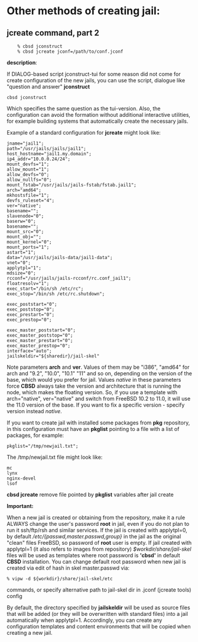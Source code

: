 # Other methods of creating jail:

## jcreate command, part 2

```
	% cbsd jconstruct
	% cbsd jcreate jconf=/path/to/conf.jconf
```

**description**:


If DIALOG-based script jconstruct-tui for some reason did not come for create configuration of the new jails, you can use the script, dialogue like "question and answer" **jconstruct**

```
cbsd jconstruct
```

Which specifies the same question as the tui-version. Also, the configuration can avoid the formation without additional interactive utilities, for example building systems that automatically create the necessary jails.

Example of a standard configuration for **jcreate** might look like:

```
jname="jail1";
path="/usr/jails/jails/jail1";
host_hostname="jail1.my.domain";
ip4_addr="10.0.0.24/24";
mount_devfs="1";
allow_mount="1";
allow_devfs="0";
allow_nullfs="0";
mount_fstab="/usr/jails/jails-fstab/fstab.jail1";
arch="amd64";
mkhostsfile="1";
devfs_ruleset="4";
ver="native";
basename="";
slavenode="0";
baserw="0";
basename="";
mount_src="0";
mount_obj="";
mount_kernel="0";
mount_ports="1";
astart="1";
data="/usr/jails/jails-data/jail1-data";
vnet="0";
applytpl="1";
mdsize="0";
rcconf="/usr/jails/jails-rcconf/rc.conf_jail1";
floatresolv="1";
exec_start="/bin/sh /etc/rc";
exec_stop="/bin/sh /etc/rc.shutdown";

exec_poststart="0";
exec_poststop="0";
exec_prestart="0";
exec_prestop="0";

exec_master_poststart="0";
exec_master_poststop="0";
exec_master_prestart="0";
exec_master_prestop="0";
interface="auto";
jailskeldir="${sharedir}/jail-skel"
```

Note parameters **arch** and **ver**. Values ​​of them may be "i386", "amd64" for arch and "9.2", "10.0", "10.1" "11" and so on, depending on the version of the base, which would you prefer for jail. Values _native_ in these parameters force **CBSD** always take the version and architecture that is running the node, which makes the floating version. So, if you use a template with arch="native", ver="native" and switch from FreeBSD 10.2 to 11.0, it will use the 11.0 version of the base. If you want to fix a specific version - specify version instead _native_.

If you want to create jail with installed some packages from **pkg** repository, in this configuration must have an **pkglist** pointing to a file with a list of packages, for example:

```
pkglist="/tmp/newjail.txt";
```

The /tmp/newjail.txt file might look like:

```
mc
lynx
nginx-devel
lsof
```

**cbsd jcreate** remove file pointed by **pkglist** variables after jail create

**Important:**

When a new jail is created or obtaining from the repository, make it a rule ALWAYS change the user's password **root** in jail, even if you do not plan to run it ssh/ftp/rsh and similar services. If the jail is created with applytpl=0, by default _/etc/{passwd,master.passwd,group}_ in the jail as the original "clean" files FreeBSD, so password of **root** user is empty. If jail created with applytpl=1 (it also refers to images from repository) _$workdir/share/jail-skel_ files will be used as templates where root password is **'cbsd'** in default **CBSD** installation. You can change default root password when new jail is created via edit of hash in skel master.passwd via:

```
% vipw -d ${workdir}/share/jail-skel/etc
```
commands, or specify alternative path to jail-skel dir in .jconf (jcreate tools) config

By default, the directory specified by **jailskeldir** will be used as source files that will be added (or they will be overwritten with standard files) into a jail automatically when applytpl=1. Accordingly, you can create any configuration templates and content environments that will be copied when creating a new jail.


